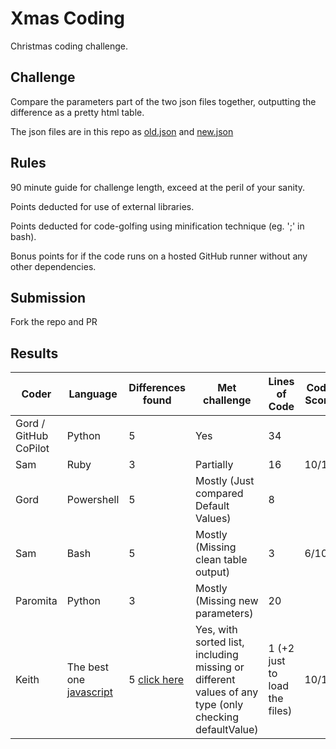 # Xmas Coding

Christmas coding challenge.

## Challenge

Compare the parameters part of the two json files together, outputting the difference as a pretty html table.

The json files are in this repo as [old.json](old.json) and [new.json](new.json)

## Rules

90 minute guide for challenge length, exceed at the peril of your sanity.

Points deducted for use of external libraries.

Points deducted for code-golfing using minification technique (eg. ';' in bash).

Bonus points for if the code runs on a hosted GitHub runner without any other dependencies.

## Submission

Fork the repo and PR

## Results

Coder | Language |  Differences found | Met challenge | Lines of Code | Code Score | Html pretty score
----- | -------- | ------------------ | ------------- | ------------- | ---------- | -----------------
Gord / GitHub CoPilot | Python | 5 | Yes  | 34 |  | 
Sam   | Ruby | 3 | Partially | 16 | 10/10 | 5/10
Gord  | Powershell | 5 | Mostly (Just compared Default Values) | 8 |  | 
Sam | Bash | 5 | Mostly (Missing clean table output) | 3 | 6/10 | 0/10
Paromita | Python | 3 | Mostly (Missing new parameters) | 20 | |
Keith | The best one [javascript](./js-diff.js) | 5 [click here](./js-diff.md) | Yes, with sorted list, including missing or different values of any type (only checking defaultValue) | 1 (+2 just to load the files) | 10/10 | Markdown is the new HTML


